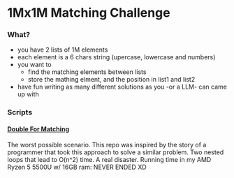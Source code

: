 # 1Mx1M Matching Challenge

### What?

* you have 2 lists of 1M elements
* each element is a 6 chars string (upercase, lowercase and numbers)
* you want to 
    * find the matching elements between lists
    * store the mathing elment, and the position in list1 and list2
* have fun writing as many different solutions as you -or a LLM- can came up with

### Scripts

#### [Double For Matching](https://github.com/huolter/1Mx1M-matching/blob/main/double_for_matching.py)
The worst possible scenario. This repo was inspired by the story of a programmer that took this approach to solve a similar problem. 
Two nested loops that lead to O(n^2) time. A real disaster. 
Running time in my AMD Ryzen 5 5500U w/ 16GB ram: NEVER ENDED XD